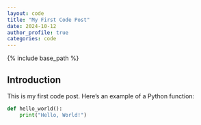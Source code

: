 ```yaml
---
layout: code
title: "My First Code Post"
date: 2024-10-12
author_profile: true
categories: code
---
```


{% include base_path %}


## Introduction

This is my first code post. Here’s an example of a Python function:

```python
def hello_world():
    print("Hello, World!")
